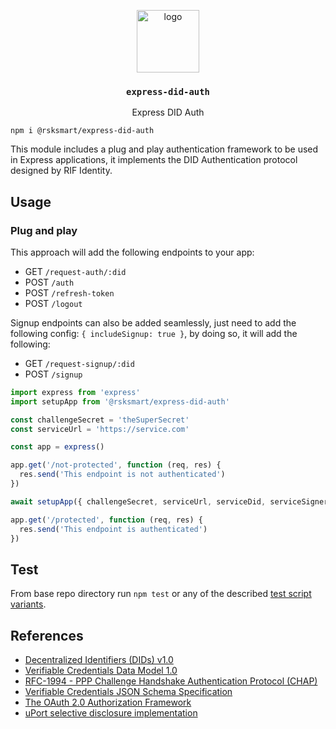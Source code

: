 <p align="middle">
    <img src="https://www.rifos.org/assets/img/logo.svg" alt="logo" height="100" >
</p>
<h3 align="middle"><code>express-did-auth</code></h3>
<p align="middle">
    Express DID Auth
</p>

```
npm i @rsksmart/express-did-auth
```

This module includes a plug and play authentication framework to be used in Express applications, it implements the DID Authentication protocol designed by RIF Identity.

## Usage

### Plug and play

This approach will add the following endpoints to your app:
- GET `/request-auth/:did`
- POST `/auth`
- POST `/refresh-token`
- POST `/logout`

Signup endpoints can also be added seamlessly, just need to add the following config: `{ includeSignup: true }`, by doing so, it will add the following:
- GET `/request-signup/:did`
- POST `/signup`

```typescript
import express from 'express'
import setupApp from '@rsksmart/express-did-auth'

const challengeSecret = 'theSuperSecret'
const serviceUrl = 'https://service.com'

const app = express()

app.get('/not-protected', function (req, res) {
  res.send('This endpoint is not authenticated')
})

await setupApp({ challengeSecret, serviceUrl, serviceDid, serviceSigner })(app)

app.get('/protected', function (req, res) {
  res.send('This endpoint is authenticated')
})
```

## Test

From base repo directory run `npm test` or any of the described [test script variants](../../README#test).

## References

- [Decentralized Identifiers (DIDs) v1.0](https://w3c.github.io/did-core/)
- [Verifiable Credentials Data Model 1.0](https://www.w3.org/TR/vc-data-model/)
- [RFC-1994 - PPP Challenge Handshake Authentication Protocol (CHAP)](https://tools.ietf.org/html/rfc1994)
- [Verifiable Credentials JSON Schema Specification](https://w3c-ccg.github.io/vc-json-schemas/)
- [The OAuth 2.0 Authorization Framework](https://tools.ietf.org/html/rfc6749)
- [uPort selective disclosure implementation](https://developer.uport.me/flows/selectivedisclosure)